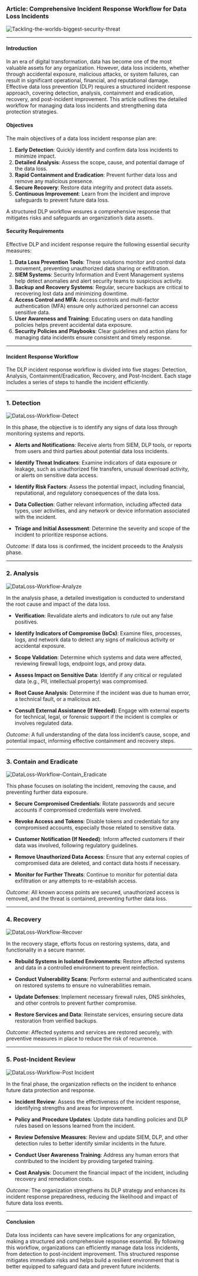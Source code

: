### Article: Comprehensive Incident Response Workflow for Data Loss Incidents

![Tackling-the-worlds-biggest-security-threat](https://github.com/user-attachments/assets/3c70ebb5-2d1e-4896-8dbc-0bf55e0bf1f5)

---

#### Introduction

In an era of digital transformation, data has become one of the most valuable assets for any organization. However, data loss incidents, whether through accidental exposure, malicious attacks, or system failures, can result in significant operational, financial, and reputational damage. Effective data loss prevention (DLP) requires a structured incident response approach, covering detection, analysis, containment and eradication, recovery, and post-incident improvement. This article outlines the detailed workflow for managing data loss incidents and strengthening data protection strategies.

#### Objectives

The main objectives of a data loss incident response plan are:

1. **Early Detection**: Quickly identify and confirm data loss incidents to minimize impact.
2. **Detailed Analysis**: Assess the scope, cause, and potential damage of the data loss.
3. **Rapid Containment and Eradication**: Prevent further data loss and remove any malicious presence.
4. **Secure Recovery**: Restore data integrity and protect data assets.
5. **Continuous Improvement**: Learn from the incident and improve safeguards to prevent future data loss.

A structured DLP workflow ensures a comprehensive response that mitigates risks and safeguards an organization’s data assets.

#### Security Requirements

Effective DLP and incident response require the following essential security measures:

1. **Data Loss Prevention Tools**: These solutions monitor and control data movement, preventing unauthorized data sharing or exfiltration.
2. **SIEM Systems**: Security Information and Event Management systems help detect anomalies and alert security teams to suspicious activity.
3. **Backup and Recovery Systems**: Regular, secure backups are critical to recovering lost data and minimizing downtime.
4. **Access Control and MFA**: Access controls and multi-factor authentication (MFA) ensure only authorized personnel can access sensitive data.
5. **User Awareness and Training**: Educating users on data handling policies helps prevent accidental data exposure.
6. **Security Policies and Playbooks**: Clear guidelines and action plans for managing data incidents ensure consistent and timely response.

---

#### Incident Response Workflow

The DLP incident response workflow is divided into five stages: Detection, Analysis, Containment/Eradication, Recovery, and Post-Incident. Each stage includes a series of steps to handle the incident efficiently.

---

### 1. Detection

![DataLoss-Workflow-Detect](https://github.com/user-attachments/assets/bcebf708-ff93-4ec7-b04b-2b7ff4282cf1)

In this phase, the objective is to identify any signs of data loss through monitoring systems and reports.

- **Alerts and Notifications**: Receive alerts from SIEM, DLP tools, or reports from users and third parties about potential data loss incidents.
  
- **Identify Threat Indicators**: Examine indicators of data exposure or leakage, such as unauthorized file transfers, unusual download activity, or alerts on sensitive data access.
  
- **Identify Risk Factors**: Assess the potential impact, including financial, reputational, and regulatory consequences of the data loss.
  
- **Data Collection**: Gather relevant information, including affected data types, user activities, and any network or device information associated with the incident.
  
- **Triage and Initial Assessment**: Determine the severity and scope of the incident to prioritize response actions.

*Outcome*: If data loss is confirmed, the incident proceeds to the Analysis phase.

---

### 2. Analysis

![DataLoss-Workflow-Analyze](https://github.com/user-attachments/assets/c10c972a-fab9-4dd1-936b-71808770dd5f)

In the analysis phase, a detailed investigation is conducted to understand the root cause and impact of the data loss.

- **Verification**: Revalidate alerts and indicators to rule out any false positives.
  
- **Identify Indicators of Compromise (IoCs)**: Examine files, processes, logs, and network data to detect any signs of malicious activity or accidental exposure.
  
- **Scope Validation**: Determine which systems and data were affected, reviewing firewall logs, endpoint logs, and proxy data.
  
- **Assess Impact on Sensitive Data**: Identify if any critical or regulated data (e.g., PII, intellectual property) was compromised.
  
- **Root Cause Analysis**: Determine if the incident was due to human error, a technical fault, or a malicious act.
  
- **Consult External Assistance (If Needed)**: Engage with external experts for technical, legal, or forensic support if the incident is complex or involves regulated data.

*Outcome*: A full understanding of the data loss incident’s cause, scope, and potential impact, informing effective containment and recovery steps.

---

### 3. Contain and Eradicate

![DataLoss-Workflow-Contain_Eradicate](https://github.com/user-attachments/assets/a6cda0ca-2e76-42de-bb06-d0eba8d9b70e)

This phase focuses on isolating the incident, removing the cause, and preventing further data exposure.

- **Secure Compromised Credentials**: Rotate passwords and secure accounts if compromised credentials were involved.
  
- **Revoke Access and Tokens**: Disable tokens and credentials for any compromised accounts, especially those related to sensitive data.
  
- **Customer Notification (If Needed)**: Inform affected customers if their data was involved, following regulatory guidelines.
  
- **Remove Unauthorized Data Access**: Ensure that any external copies of compromised data are deleted, and contact data hosts if necessary.
  
- **Monitor for Further Threats**: Continue to monitor for potential data exfiltration or any attempts to re-establish access.

*Outcome*: All known access points are secured, unauthorized access is removed, and the threat is contained, preventing further data loss.

---

### 4. Recovery

![DataLoss-Workflow-Recover](https://github.com/user-attachments/assets/fa52b62e-faec-45c7-b60b-a5dbd3aed1d0)

In the recovery stage, efforts focus on restoring systems, data, and functionality in a secure manner.

- **Rebuild Systems in Isolated Environments**: Restore affected systems and data in a controlled environment to prevent reinfection.
  
- **Conduct Vulnerability Scans**: Perform external and authenticated scans on restored systems to ensure no vulnerabilities remain.
  
- **Update Defenses**: Implement necessary firewall rules, DNS sinkholes, and other controls to prevent further compromise.
  
- **Restore Services and Data**: Reinstate services, ensuring secure data restoration from verified backups.

*Outcome*: Affected systems and services are restored securely, with preventive measures in place to reduce the risk of recurrence.

---

### 5. Post-Incident Review

![DataLoss-Workflow-Post Incident](https://github.com/user-attachments/assets/5689c3c6-0a85-4862-b72f-1b8c7c2395fc)

In the final phase, the organization reflects on the incident to enhance future data protection and response.

- **Incident Review**: Assess the effectiveness of the incident response, identifying strengths and areas for improvement.
  
- **Policy and Procedure Updates**: Update data handling policies and DLP rules based on lessons learned from the incident.
  
- **Review Defensive Measures**: Review and update SIEM, DLP, and other detection rules to better identify similar incidents in the future.
  
- **Conduct User Awareness Training**: Address any human errors that contributed to the incident by providing targeted training.
  
- **Cost Analysis**: Document the financial impact of the incident, including recovery and remediation costs.

*Outcome*: The organization strengthens its DLP strategy and enhances its incident response preparedness, reducing the likelihood and impact of future data loss events.

---

#### Conclusion

Data loss incidents can have severe implications for any organization, making a structured and comprehensive response essential. By following this workflow, organizations can efficiently manage data loss incidents, from detection to post-incident improvement. This structured response mitigates immediate risks and helps build a resilient environment that is better equipped to safeguard data and prevent future incidents.
